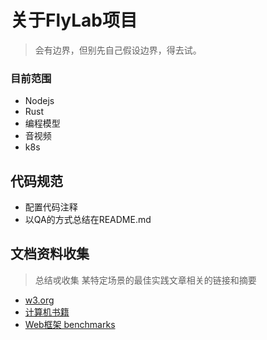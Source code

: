 # 关于FlyLab项目

> 会有边界，但别先自己假设边界，得去试。

### 目前范围

- Nodejs
- Rust
- 编程模型
- 音视频
- k8s

## 代码规范

- 配置代码注释
- 以QA的方式总结在README.md

## 文档资料收集

> 总结戓收集 某特定场景的最佳实践文章相关的链接和摘要
- [w3.org](https://www.w3.org/)
- [计算机书籍](http://bestcbooks.com/categories/c/)
- [Web框架 benchmarks](https://www.techempower.com/benchmarks/#section=data-r17&hw=ph&test=update)